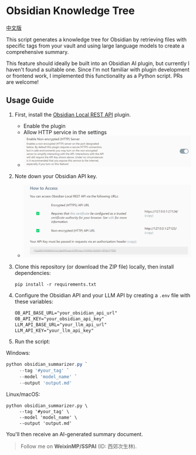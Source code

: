 # Obsidian Knowledge Tree

[中文版](README_zh.md)

This script generates a knowledge tree for Obsidian by retrieving files with specific tags from your vault and using large language models to create a comprehensive summary.

This feature should ideally be built into an Obsidian AI plugin, but currently I haven't found a suitable one. Since I'm not familiar with plugin development or frontend work, I implemented this functionality as a Python script. PRs are welcome!

## Usage Guide

1. First, install the [Obsidian Local REST API](https://github.com/coddingtonbear/obsidian-local-rest-api) plugin. 
   - Enable the plugin
   - Allow HTTP service in the settings
   - ![alt text](imgs/image.png)

2. Note down your Obsidian API key.
   - ![alt text](imgs/image1.png)

3. Clone this repository (or download the ZIP file) locally, then install dependencies:
   ```shell
   pip install -r requirements.txt
   ```

4. Configure the Obsidian API and your LLM API by creating a `.env` file with these variables:
   ```.env
   OB_API_BASE_URL="your_obsidian_api_url"
   OB_API_KEY="your_obsidian_api_key"
   LLM_API_BASE_URL="your_llm_api_url"
   LLM_API_KEY="your_llm_api_key"
   ```

5. Run the script:

Windows:
```powershell
python obsidian_summarizer.py `
     --tag '#your_tag' `
     --model 'model_name' `
     --output 'output.md'
```

Linux/macOS:
```shell
python obsidian_summarizer.py \
     --tag '#your_tag' \
     --model 'model_name' \
     --output 'output.md'
```

You'll then receive an AI-generated summary document.

> Follow me on **WeixinMP/SSPAI** (ID: 西郊次生林).